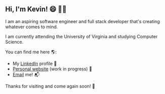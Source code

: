## Hi, I'm Kevin! :smile: :raising_hand_man:

I am an aspiring software engineer and full stack developer that's creating whatever comes to mind.

I am currently attending the University of Virginia and studying Computer Science.

You can find me here :earth_americas::
- My [LinkedIn](https://www.linkedin.com/in/kevin-luk/) profile :necktie:
- [Personal website](https://kevinluk.netlify.app/) (work in progress) :construction:
- [Email](mailto:khl7wh@virginia.edu) me! :mailbox_with_mail:

Thanks for visiting and come again soon! :wave:

